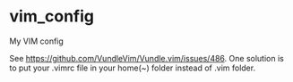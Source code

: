 # vim_config
My VIM config


See https://github.com/VundleVim/Vundle.vim/issues/486. One solution is to put your .vimrc file in your home(~) folder instead of .vim folder.

